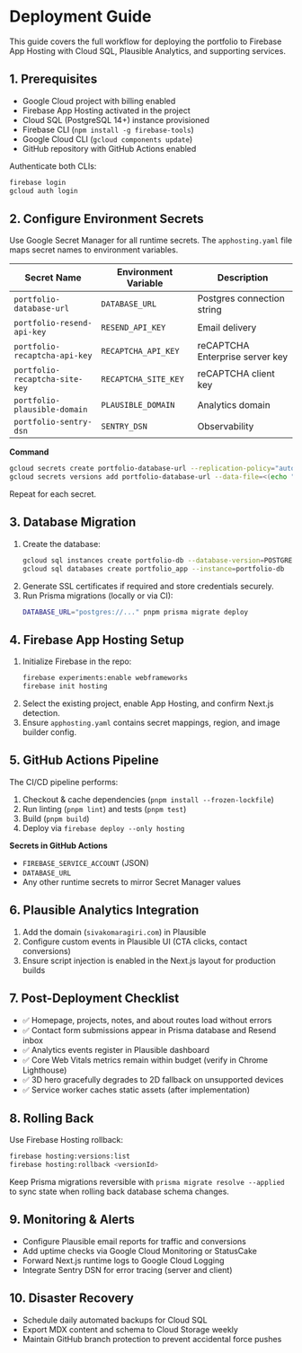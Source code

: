 # Deployment Guide

This guide covers the full workflow for deploying the portfolio to Firebase App Hosting with Cloud SQL, Plausible Analytics, and supporting services.

## 1. Prerequisites
- Google Cloud project with billing enabled
- Firebase App Hosting activated in the project
- Cloud SQL (PostgreSQL 14+) instance provisioned
- Firebase CLI (`npm install -g firebase-tools`)
- Google Cloud CLI (`gcloud components update`)
- GitHub repository with GitHub Actions enabled

Authenticate both CLIs:

```bash
firebase login
gcloud auth login
```

## 2. Configure Environment Secrets
Use Google Secret Manager for all runtime secrets. The `apphosting.yaml` file maps secret names to environment variables.

| Secret Name | Environment Variable | Description |
| --- | --- | --- |
| `portfolio-database-url` | `DATABASE_URL` | Postgres connection string |
| `portfolio-resend-api-key` | `RESEND_API_KEY` | Email delivery |
| `portfolio-recaptcha-api-key` | `RECAPTCHA_API_KEY` | reCAPTCHA Enterprise server key |
| `portfolio-recaptcha-site-key` | `RECAPTCHA_SITE_KEY` | reCAPTCHA client key |
| `portfolio-plausible-domain` | `PLAUSIBLE_DOMAIN` | Analytics domain |
| `portfolio-sentry-dsn` | `SENTRY_DSN` | Observability |

**Command**

```bash
gcloud secrets create portfolio-database-url --replication-policy="automatic"
gcloud secrets versions add portfolio-database-url --data-file=<(echo "$DATABASE_URL")
```

Repeat for each secret.

## 3. Database Migration
1. Create the database:
   ```bash
   gcloud sql instances create portfolio-db --database-version=POSTGRES_14 --tier=db-custom-1-3840
   gcloud sql databases create portfolio_app --instance=portfolio-db
   ```
2. Generate SSL certificates if required and store credentials securely.
3. Run Prisma migrations (locally or via CI):
   ```bash
   DATABASE_URL="postgres://..." pnpm prisma migrate deploy
   ```

## 4. Firebase App Hosting Setup
1. Initialize Firebase in the repo:
   ```bash
   firebase experiments:enable webframeworks
   firebase init hosting
   ```
2. Select the existing project, enable App Hosting, and confirm Next.js detection.
3. Ensure `apphosting.yaml` contains secret mappings, region, and image builder config.

## 5. GitHub Actions Pipeline
The CI/CD pipeline performs:
1. Checkout & cache dependencies (`pnpm install --frozen-lockfile`)
2. Run linting (`pnpm lint`) and tests (`pnpm test`)
3. Build (`pnpm build`)
4. Deploy via `firebase deploy --only hosting`

**Secrets in GitHub Actions**
- `FIREBASE_SERVICE_ACCOUNT` (JSON)
- `DATABASE_URL`
- Any other runtime secrets to mirror Secret Manager values

## 6. Plausible Analytics Integration
1. Add the domain (`sivakomaragiri.com`) in Plausible
2. Configure custom events in Plausible UI (CTA clicks, contact conversions)
3. Ensure script injection is enabled in the Next.js layout for production builds

## 7. Post-Deployment Checklist
- ✅ Homepage, projects, notes, and about routes load without errors
- ✅ Contact form submissions appear in Prisma database and Resend inbox
- ✅ Analytics events register in Plausible dashboard
- ✅ Core Web Vitals metrics remain within budget (verify in Chrome Lighthouse)
- ✅ 3D hero gracefully degrades to 2D fallback on unsupported devices
- ✅ Service worker caches static assets (after implementation)

## 8. Rolling Back
Use Firebase Hosting rollback:

```bash
firebase hosting:versions:list
firebase hosting:rollback <versionId>
```

Keep Prisma migrations reversible with `prisma migrate resolve --applied` to sync state when rolling back database schema changes.

## 9. Monitoring & Alerts
- Configure Plausible email reports for traffic and conversions
- Add uptime checks via Google Cloud Monitoring or StatusCake
- Forward Next.js runtime logs to Google Cloud Logging
- Integrate Sentry DSN for error tracing (server and client)

## 10. Disaster Recovery
- Schedule daily automated backups for Cloud SQL
- Export MDX content and schema to Cloud Storage weekly
- Maintain GitHub branch protection to prevent accidental force pushes
